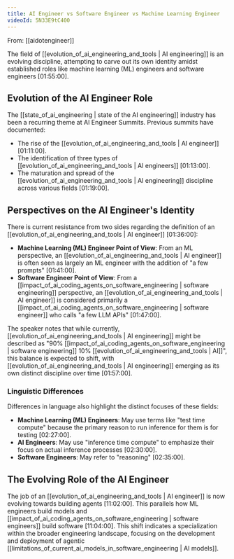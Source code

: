```yaml
---
title: AI Engineer vs Software Engineer vs Machine Learning Engineer
videoId: 5N33E9tC400
---
```


From: [[aidotengineer]] <br/> 

The field of [[evolution_of_ai_engineering_and_tools | AI engineering]] is an evolving discipline, attempting to carve out its own identity amidst established roles like machine learning (ML) engineers and software engineers <a class="yt-timestamp" data-t="01:55:00">[01:55:00]</a>.

## Evolution of the AI Engineer Role

The [[state_of_ai_engineering | state of the AI engineering]] industry has been a recurring theme at AI Engineer Summits. Previous summits have documented:
*   The rise of the [[evolution_of_ai_engineering_and_tools | AI engineer]] <a class="yt-timestamp" data-t="01:11:00">[01:11:00]</a>.
*   The identification of three types of [[evolution_of_ai_engineering_and_tools | AI engineers]] <a class="yt-timestamp" data-t="01:13:00">[01:13:00]</a>.
*   The maturation and spread of the [[evolution_of_ai_engineering_and_tools | AI engineering]] discipline across various fields <a class="yt-timestamp" data-t="01:19:00">[01:19:00]</a>.

## Perspectives on the AI Engineer's Identity

There is current resistance from two sides regarding the definition of an [[evolution_of_ai_engineering_and_tools | AI engineer]] <a class="yt-timestamp" data-t="01:36:00">[01:36:00]</a>:

*   **Machine Learning (ML) Engineer Point of View**: From an ML perspective, an [[evolution_of_ai_engineering_and_tools | AI engineer]] is often seen as largely an ML engineer with the addition of "a few prompts" <a class="yt-timestamp" data-t="01:41:00">[01:41:00]</a>.
*   **Software Engineer Point of View**: From a [[impact_of_ai_coding_agents_on_software_engineering | software engineering]] perspective, an [[evolution_of_ai_engineering_and_tools | AI engineer]] is considered primarily a [[impact_of_ai_coding_agents_on_software_engineering | software engineer]] who calls "a few LLM APIs" <a class="yt-timestamp" data-t="01:47:00">[01:47:00]</a>.

The speaker notes that while currently, [[evolution_of_ai_engineering_and_tools | AI engineering]] might be described as "90% [[impact_of_ai_coding_agents_on_software_engineering | software engineering]] 10% [[evolution_of_ai_engineering_and_tools | AI]]", this balance is expected to shift, with [[evolution_of_ai_engineering_and_tools | AI engineering]] emerging as its own distinct discipline over time <a class="yt-timestamp" data-t="01:57:00">[01:57:00]</a>.

### Linguistic Differences

Differences in language also highlight the distinct focuses of these fields:
*   **Machine Learning (ML) Engineers**: May use terms like "test time compute" because the primary reason to run inference for them is for testing <a class="yt-timestamp" data-t="02:27:00">[02:27:00]</a>.
*   **AI Engineers**: May use "inference time compute" to emphasize their focus on actual inference processes <a class="yt-timestamp" data-t="02:30:00">[02:30:00]</a>.
*   **Software Engineers**: May refer to "reasoning" <a class="yt-timestamp" data-t="02:35:00">[02:35:00]</a>.

## The Evolving Role of the AI Engineer

The job of an [[evolution_of_ai_engineering_and_tools | AI engineer]] is now evolving towards building agents <a class="yt-timestamp" data-t="11:02:00">[11:02:00]</a>. This parallels how ML engineers build models and [[impact_of_ai_coding_agents_on_software_engineering | software engineers]] build software <a class="yt-timestamp" data-t="11:04:00">[11:04:00]</a>. This shift indicates a specialization within the broader engineering landscape, focusing on the development and deployment of agentic [[limitations_of_current_ai_models_in_software_engineering | AI models]].